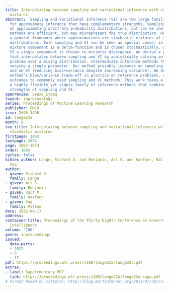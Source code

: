 ```yaml
---
title: Interpolating between sampling and variational inference with infinite stochastic
  mixtures
abstract: 'Sampling and Variational Inference (VI) are two large families of methods
  for approximate inference that have complementary strengths. Sampling methods excel
  at approximating arbitrary probability distributions, but can be inefficient. VI
  methods are efficient, but may misrepresent the true distribution. Here, we develop
  a general framework where approximations are stochastic mixtures of simple component
  distributions. Both sampling and VI can be seen as special cases: in sampling, each
  mixture component is a delta-function and is chosen stochastically, while in standard
  VI a single component is chosen to minimize divergence. We derive a practical method
  that interpolates between sampling and VI by analytically solving an optimization
  problem over a mixing distribution. Intermediate inference methods then arise by
  varying a single parameter. Our method provably improves on sampling (reducing variance)
  and on VI (reducing bias+variance despite increasing variance). We demonstrate our
  method’s bias/variance trade-off in practice on reference problems, and we compare
  outcomes to commonly used sampling and VI methods. This work takes a step towards
  a highly flexible yet simple family of inference methods that combines the complementary
  strengths of sampling and VI.'
openreview: SeWxE_Ljqeq
layout: inproceedings
series: Proceedings of Machine Learning Research
publisher: PMLR
issn: 2640-3498
id: lange22a
month: 0
tex_title: Interpolating between sampling and variational inference with infinite
  stochastic mixtures
firstpage: 1063
lastpage: 1073
page: 1063-1073
order: 1063
cycles: false
bibtex_author: Lange, Richard D. and Benjamin, Ari S. and Haefner, Ralf M. and Pitkow,
  Xaq
author:
- given: Richard D.
  family: Lange
- given: Ari S.
  family: Benjamin
- given: Ralf M.
  family: Haefner
- given: Xaq
  family: Pitkow
date: 2022-08-17
address:
container-title: Proceedings of the Thirty-Eighth Conference on Uncertainty in Artificial
  Intelligence
volume: '180'
genre: inproceedings
issued:
  date-parts:
  - 2022
  - 8
  - 17
pdf: https://proceedings.mlr.press/v180/lange22a/lange22a.pdf
extras:
- label: Supplementary PDF
  link: https://proceedings.mlr.press/v180/lange22a/lange22a-supp.pdf
# Format based on citeproc: http://blog.martinfenner.org/2013/07/30/citeproc-yaml-for-bibliographies/
---
```

